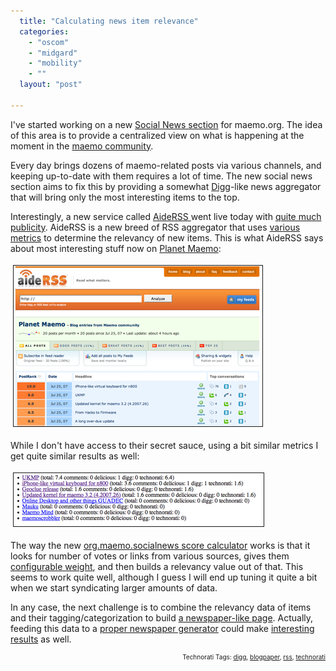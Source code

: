 ```yaml
---
  title: "Calculating news item relevance"
  categories: 
    - "oscom"
    - "midgard"
    - "mobility"
    - ""
  layout: "post"

---
```

I've started working on a new <a href="https://garage.maemo.org/tracker/?func=detail&amp;aid=885&amp;group_id=106&amp;atid=940">Social News section</a> for maemo.org. The idea of this area is to provide a centralized view on what is happening at the moment in the <a href="http://maemo.org/">maemo community</a>. 

Every day brings dozens of maemo-related posts via various channels, and keeping up-to-date with them requires a lot of time. The new social news section aims to fix this by providing a somewhat <a href="http://digg.com/">Digg</a>-like news aggregator that will bring only the most interesting items to the top.

Interestingly, a new service called <a href="http://www.aiderss.com/">AideRSS </a>went live today with <a href="http://slashdot.org/article.pl?sid=07/07/24/2241222">quite much publicity</a>. AideRSS is a new breed of RSS aggregator that uses <a href="http://www.aiderss.com/blog/faq#postrank">various metrics</a> to determine the relevancy of new items. This is what AideRSS says about most interesting stuff now on <a href="http://planet.maemo.org/">Planet Maemo</a>:

<img src="/files/aiderss-ranking-planetmaemo.jpg" height="257" width="398" border="1" hspace="4" vspace="4" alt="Aiderss-Ranking-Planetmaemo" /><span style="font-size:0pt;">

</span>While I don't have access to their secret sauce, using a bit similar metrics I get quite similar results as well:

<img src="/files/org-maemo-socialnews-ranking-planetmaemo.jpg" height="85" width="400" border="1" hspace="4" vspace="4" alt="Org-Maemo-Socialnews-Ranking-Planetmaemo" /><span style="font-size:0pt;">

</span>The way the new <a href="http://trac.midgard-project.org/browser/trunk/midcom/org.maemo.socialnews/calculator.php?rev=11348">org.maemo.socialnews score calculator</a> works is that it looks for number of votes or links from various sources, gives them <a href="http://trac.midgard-project.org/browser/trunk/midcom/org.maemo.socialnews/config/config.inc?rev=11348">configurable weight</a>, and then builds a relevancy value out of that. This seems to work quite well, although I guess I will end up tuning it quite a bit when we start syndicating larger amounts of data.

In any case, the next challenge is to combine the relevancy data of items and their tagging/categorization to build <a href="http://www.iht.com/">a newspaper-like page</a>. Actually, feeding this data to a <a href="http://www.feedjournal.com/">proper newspaper generator</a> could make <a href="http://www.oinc.net/B5/Enc/display.php?ut">interesting results</a> as well.

<p style="text-align:right;font-size:10px;">Technorati Tags: <a href="http://www.technorati.com/tag/digg" rel="tag">digg</a>, <a href="http://www.technorati.com/tag/blogpaper" rel="tag">blogpaper</a>, <a href="http://www.technorati.com/tag/rss" rel="tag">rss</a>, <a href="http://www.technorati.com/tag/technorati" rel="tag">technorati</a></p>